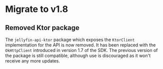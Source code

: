 # Migrate to v1.8

## Removed Ktor package

The `jellyfin-api-ktor` package which exposes the `KtorClient` implementation for the API is now removed. It has been
replaced with the `OkHttpClient` introduced in version 1.7 of the SDK. The previous version of the package is still
compatible, although use is discouraged as it won't receive any more updates.

